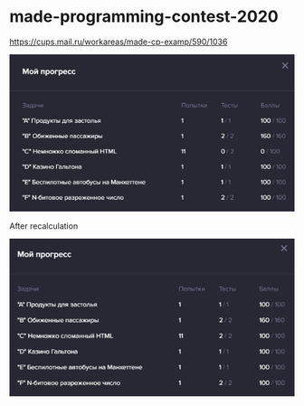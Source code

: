 # made-programming-contest-2020

https://cups.mail.ru/workareas/made-cp-examp/590/1036

![results](./results.jpg)

After recalculation

![results upd](./results_upd.PNG)

